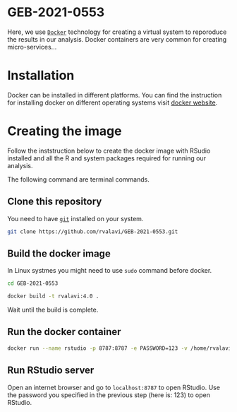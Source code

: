 # GEB-2021-0553

Here, we use [`Docker`]() technology for creating a virtual system to reporoduce the results in our analysis. Docker containers are very common for creating micro-services...


# Installation
Docker can be installed in different platforms. You can find the instruction for installing docker on different operating systems visit [docker website](https://docs.docker.com/get-docker/).

# Creating the image
Follow the inststruction below to create the docker image with RSudio installed and all the R and system packages required for running our analysis.

The following command are terminal commands.

## Clone this repository
You need to have [`git`]() installed on your system.

```bash
git clone https://github.com/rvalavi/GEB-2021-0553.git
```

## Build the docker image
In Linux systmes you might need to use `sudo` command before docker.

```bash
cd GEB-2021-0553

docker build -t rvalavi:4.0 .
```

Wait until the build is complete.

## Run the docker container


```bash
docker run --name rstudio -p 8787:8787 -e PASSWORD=123 -v /home/rvalavi:project -d rvalavi:4.0

```

## Run RStudio server
Open an internet browser and go to `localhost:8787` to open RStudio. Use the password you specified in the previous step (here is: 123) to open RStudio.
